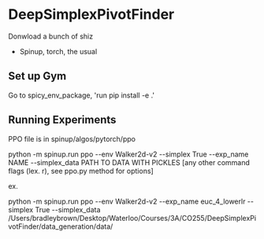 # DeepSimplexPivotFinder

Donwload a bunch of shiz
- Spinup, torch, the usual

## Set up Gym

Go to spicy_env_package, 'run pip install -e .'

## Running Experiments

PPO file is in spinup/algos/pytorch/ppo

python -m spinup.run ppo --env Walker2d-v2 --simplex True --exp_name NAME --simplex_data PATH TO DATA WITH PICKLES [any other command flags (lex. r), see ppo.py method for options]

ex. 

python -m spinup.run ppo --env Walker2d-v2 --exp_name euc_4_lowerlr --simplex True --simplex_data /Users/bradleybrown/Desktop/Waterloo/Courses/3A/CO255/DeepSimplexPivotFinder/data_generation/data/